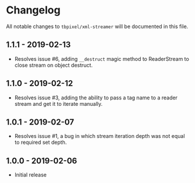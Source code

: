 # Changelog

All notable changes to `tbpixel/xml-streamer` will be documented in this file.

## 1.1.1 - 2019-02-13

- Resolves issue #6, adding `__destruct` magic method to ReaderStream to close stream on object destruct.

## 1.1.0 - 2019-02-12

- Resolves issue #3, adding the ability to pass a tag name to a reader stream and get it to iterate manually.

## 1.0.1 - 2019-02-07

- Resolves issue #1, a bug in which stream iteration depth was not equal to required set depth.

## 1.0.0 - 2019-02-06

- Initial release
